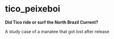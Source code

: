 # tico_peixeboi

**Did Tico ride or surf the North Brazil Current?**

A study case of a manatee that got lost after release
